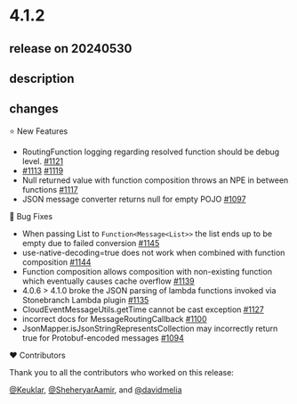 # 4.1.2

## release on 20240530

## description

## changes

⭐ New Features

* RoutingFunction logging regarding resolved function should be debug level. <a href="https://github.com/spring-cloud/spring-cloud-function/issues/1121" data-hovercard-type="issue" data-hovercard-url="/spring-cloud/spring-cloud-function/issues/1121/hovercard">#1121</a>
* <a class="issue-link js-issue-link" data-error-text="Failed to load title" data-id="2151405402" data-permission-text="Title is private" data-url="https://github.com/spring-cloud/spring-cloud-function/issues/1113" data-hovercard-type="issue" data-hovercard-url="/spring-cloud/spring-cloud-function/issues/1113/hovercard" href="https://github.com/spring-cloud/spring-cloud-function/issues/1113">#1113</a> <a href="https://github.com/spring-cloud/spring-cloud-function/pull/1119" data-hovercard-type="pull_request" data-hovercard-url="/spring-cloud/spring-cloud-function/pull/1119/hovercard">#1119</a>
* Null returned value with function composition throws an NPE in between functions <a href="https://github.com/spring-cloud/spring-cloud-function/issues/1117" data-hovercard-type="issue" data-hovercard-url="/spring-cloud/spring-cloud-function/issues/1117/hovercard">#1117</a>
* JSON message converter returns null for empty POJO <a href="https://github.com/spring-cloud/spring-cloud-function/issues/1097" data-hovercard-type="issue" data-hovercard-url="/spring-cloud/spring-cloud-function/issues/1097/hovercard">#1097</a>

🐞 Bug Fixes

* When passing List to <code>Function&lt;Message&lt;List&gt;&gt;</code> the list ends up to be empty due to failed conversion <a href="https://github.com/spring-cloud/spring-cloud-function/issues/1145" data-hovercard-type="issue" data-hovercard-url="/spring-cloud/spring-cloud-function/issues/1145/hovercard">#1145</a>
* use-native-decoding=true does not work when combined with function composition <a href="https://github.com/spring-cloud/spring-cloud-function/issues/1144" data-hovercard-type="issue" data-hovercard-url="/spring-cloud/spring-cloud-function/issues/1144/hovercard">#1144</a>
* Function composition allows composition with non-existing function which eventually causes cache overflow <a href="https://github.com/spring-cloud/spring-cloud-function/issues/1139" data-hovercard-type="issue" data-hovercard-url="/spring-cloud/spring-cloud-function/issues/1139/hovercard">#1139</a>
* 4.0.6 > 4.1.0 broke the JSON parsing of lambda functions invoked via Stonebranch Lambda plugin <a href="https://github.com/spring-cloud/spring-cloud-function/issues/1135" data-hovercard-type="issue" data-hovercard-url="/spring-cloud/spring-cloud-function/issues/1135/hovercard">#1135</a>
* CloudEventMessageUtils.getTime cannot be cast exception <a href="https://github.com/spring-cloud/spring-cloud-function/issues/1127" data-hovercard-type="issue" data-hovercard-url="/spring-cloud/spring-cloud-function/issues/1127/hovercard">#1127</a>
* incorrect docs for MessageRoutingCallback <a href="https://github.com/spring-cloud/spring-cloud-function/issues/1100" data-hovercard-type="issue" data-hovercard-url="/spring-cloud/spring-cloud-function/issues/1100/hovercard">#1100</a>
* JsonMapper.isJsonStringRepresentsCollection may incorrectly return true for Protobuf-encoded messages <a href="https://github.com/spring-cloud/spring-cloud-function/issues/1094" data-hovercard-type="issue" data-hovercard-url="/spring-cloud/spring-cloud-function/issues/1094/hovercard">#1094</a>

❤️ Contributors

Thank you to all the contributors who worked on this release:

<a class="user-mention notranslate" data-hovercard-type="user" data-hovercard-url="/users/Keuklar/hovercard" data-octo-click="hovercard-link-click" data-octo-dimensions="link_type:self" href="https://github.com/Keuklar">@Keuklar</a>, <a class="user-mention notranslate" data-hovercard-type="user" data-hovercard-url="/users/SheheryarAamir/hovercard" data-octo-click="hovercard-link-click" data-octo-dimensions="link_type:self" href="https://github.com/SheheryarAamir">@SheheryarAamir</a>, and <a class="user-mention notranslate" data-hovercard-type="user" data-hovercard-url="/users/davidmelia/hovercard" data-octo-click="hovercard-link-click" data-octo-dimensions="link_type:self" href="https://github.com/davidmelia">@davidmelia</a>

